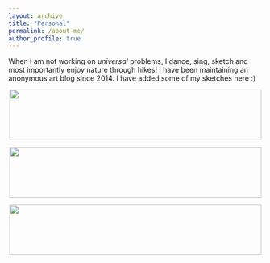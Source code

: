 ```yaml
---
layout: archive
title: "Personal"
permalink: /about-me/
author_profile: true
---
```


When I am not working on *universal* problems, I dance, sing, sketch and most importantly enjoy nature through hikes! I have been maintaining an anonymous art blog since 2014. I have added some of my sketches here :)

<p align="center">
  <img width="500" height="100" src="https://aaryapatil.github.io/images/sketch_1.jpg">
</p>

<p align="center">
  <img width="500" height="100" src="https://aaryapatil.github.io/images/sketch_2.jpg">
</p>

<p align="center">
  <img width="500" height="100" src="https://aaryapatil.github.io/images/sketch_3.jpg">
</p>

